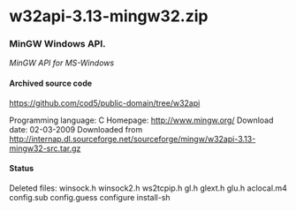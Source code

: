 # w32api-3.13-mingw32.zip #

### MinGW Windows API. ###

*MinGW API for MS-Windows*

#### Archived source code ####
https://github.com/cod5/public-domain/tree/w32api

Programming language: C
Homepage: http://www.mingw.org/
Download date: 02-03-2009
Downloaded from http://internap.dl.sourceforge.net/sourceforge/mingw/w32api-3.13-mingw32-src.tar.gz

#### Status ####
Deleted files: winsock.h winsock2.h ws2tcpip.h gl.h glext.h 
glu.h
   aclocal.m4 config.sub config.guess configure install-sh 

